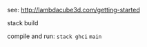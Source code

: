 see:
  http://lambdacube3d.com/getting-started

stack build

compile and run:
  `stack ghci`
  `main`
